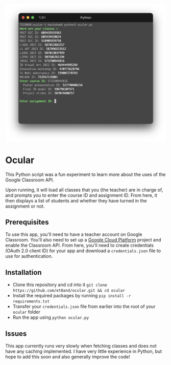 ![Ocular screenshot](ocular.png)

# Ocular

This Python script was a fun experiment to learn more about the uses of the Google Classroom API.

Upon running, it will load all classes that you (the teacher) are in charge of, and prompts you to enter the course ID and assignment ID. From here, it then displays a list of students and whether they have turned in the assignment or not.

## Prerequisites
To use this app, you'll need to have a teacher account on Google Classroom. You'll also need to set up a [Google Cloud Platform](https://cloud.google.com) project and enable the Classroom API. From here, you'll need to create credentials (OAuth 2.0 client ID) for your app and download a `credentials.json` file to use for authentication.

## Installation
- Clone this repository and cd into it `git clone https://github.com/et0and/ocular.git && cd ocular`
- Install the required packages by running `pip install -r requirements.txt`
- Transfer your `credentials.json` file from earlier into the root of your `ocular` folder
- Run the app using `python ocular.py`

## Issues
This app currently runs very slowly when fetching classes and does not have any caching implemented. I have very little experience in Python, but hope to add this soon and also generally improve the code!
